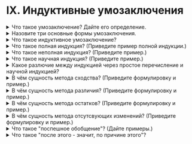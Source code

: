 # IX. Индуктивные умозаключения

<details>
  <summary>Что такое умозаключение? Дайте его определение.</summary>

  Умозаключение - это логическое действие посредством которого из двух или нескольких суждений мы получаем новое суждение.

</details>

<details>
  <summary>Назовите три основные формы умозаключения.</summary>

  Дедуктивные, индуктивные и энтимема.

</details>

<details>
  <summary>Что такое индуктивное умозаключение?</summary>

  Индукция - это такое умозаключение посредством которого из единичных или частных посылок мы получаем общий вывод.

</details>

<details>
  <summary>Что такое полная индукция? (Приведите пример полной индукции.)</summary>

  Полная индукция - это такой вид индуктивного умозаключения, посредством которого мы получаем общий вывод из посылок, исчерпывающих все случаи данного явления.

  Пример:
  В прошлый понедельник, вторник и т. д. температура воздуха была ниже 20.
  Но понедельник, вторник и т. д. составляют всю неделю.
  Следовательно, всю прошлую неделю температура воздуха была ниже 20.

</details>

<details>
  <summary>Что такое неполная индукция? (Приведите пример.)</summary>

</details>

<details>
  <summary>Что такое научная индукция? (Приведите пример.)</summary>

</details>

<details>
  <summary>Какое разлючие между индукцией через простое перечисление и научной индукцией?</summary>

</details>

<details>
  <summary>В чём сущность метода сходства? (Приведите формулировку и пример.)</summary>

</details>

<details>
  <summary>В чём сущность метода различия? (Приведите формулировку и пример.)</summary>

</details>

<details>
  <summary>В чём сущность метода остатков? (Приведите формулировку и пример.)</summary>

</details>

<details>
  <summary>В чём сущность метода отсутсвующих изменений? (Приведите формулировку и пример.)</summary>

</details>

<details>
  <summary>Что такое "поспешное обобщение"? (Дайте примеры.)</summary>

</details>

<details>
  <summary>Что такое "после этого - значит, по причине этого"?</summary>

</details>
